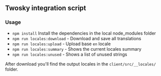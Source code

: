 ## Twosky integration script

### Usage

- `npm install` Install the dependencies in the local node_modules folder
- `npm run locales:download` - Download and save all translations
- `npm run locales:upload` - Upload base `en` locale
- `npm run locales:summary` - Shows the current locales summary
- `npm run locales:unused` - Shows a list of unused strings

After download you'll find the output locales in the `client/src/__locales/` folder.
